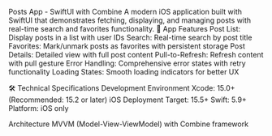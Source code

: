 Posts App - SwiftUI with Combine
A modern iOS application built with SwiftUI that demonstrates fetching, displaying, and managing posts with real-time search and favorites functionality.
📱 App Features
Post List: Display posts in a list with user IDs
Search: Real-time search by post title
Favorites: Mark/unmark posts as favorites with persistent storage
Post Details: Detailed view with full post content
Pull-to-Refresh: Refresh content with pull gesture
Error Handling: Comprehensive error states with retry functionality
Loading States: Smooth loading indicators for better UX

🛠 Technical Specifications
Development Environment
Xcode: 15.0+ (Recommended: 15.2 or later)
iOS Deployment Target: 15.5+
Swift: 5.9+
Platform: iOS only

Architecture
MVVM (Model-View-ViewModel) with Combine framework
